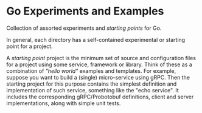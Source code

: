 # Go Experiments and Examples

Collection of assorted experiments and _starting points_ for Go.

In general, each directory has a self-contained experimental or starting point for a project.

A _starting point_ project is the minimum set of source and configuration files for a project using some service, framework or library. Think of these as a combination of _"hello world"_ examples and templates. For example, suppose you want to build a (single) micro-service using gRPC. Then the starting project for this purpose contains the simplest definition and implementation of such service, something like the "echo service". It includes the corresponding gRPC/Probotobuf definitions,  client and server implementations, along with simple unit tests.
